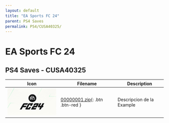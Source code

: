 ```yaml
---
layout: default
title: "EA Sports FC 24"
parent: PS4 Saves
permalink: PS4/CUSA40325/
---
```

# EA Sports FC 24

## PS4 Saves - CUSA40325

| Icon | Filename | Description |
|------|----------|-------------|
| ![EA Sports FC 24](icon0.png) | [00000001.zip](00000001.zip){: .btn .btn-red } | Descripcion de la Example |
